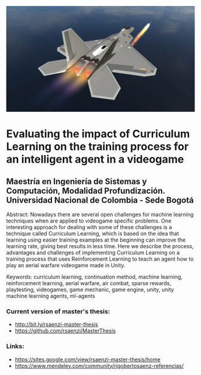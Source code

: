 ![Header](/Assets/Aerial%20Warfare%20SImulator%20Splash%20Landscape.png)

# Evaluating the impact of Curriculum Learning on the training process for an intelligent agent in a videogame
## Maestría en Ingeniería de Sistemas y Computación, Modalidad Profundización. Universidad Nacional de Colombia - Sede Bogotá

Abstract: Nowadays there are several open challenges for machine learning techniques when are applied to videogame specific problems. One interesting approach for dealing with some of these challenges is a technique called Curriculum Learning, which is based on the idea that learning using easier training examples at the beginning can improve the learning rate, giving best results in less time. Here we describe the process, advantages and challenges of implementing Curriculum Learning on a training process that uses Reinforcement Learning to teach an agent how to play an aerial warfare videogame made in Unity.

Keywords: curriculum learning, continuation method, machine learning, reinforcement learning, aerial warfare, air combat, sparse rewards, playtesting, videogames, game mechanic, game engine, unity, unity machine learning agents, ml-agents

### Current version of master's thesis:
* http://bit.ly/rsaenzi-master-thesis
* https://github.com/rsaenzi/MasterThesis

### Links:
* https://sites.google.com/view/rsaenzi-master-thesis/home
* https://www.mendeley.com/community/rigobertosaenz-referencias/
